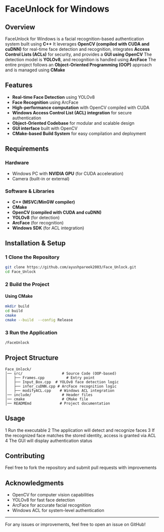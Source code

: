 # FaceUnlock for Windows

## Overview
FaceUnlock for Windows is a facial recognition-based authentication system built using **C++** It leverages **OpenCV (compiled with CUDA and cuDNN)** for real-time face detection and recognition, integrates **Access Control Lists (ACLs)** for security, and provides a **GUI using OpenCV** The detection model is **YOLOv8**, and recognition is handled using **ArcFace** The entire project follows an **Object-Oriented Programming (OOP)** approach and is managed using **CMake**

## Features
- **Real-time Face Detection** using YOLOv8
- **Face Recognition** using ArcFace
- **High-performance computation** with OpenCV compiled with CUDA
- **Windows Access Control List (ACL) integration** for secure authentication
- **Object-Oriented Codebase** for modular and scalable design
- **GUI interface** built with OpenCV
- **CMake-based Build System** for easy compilation and deployment

## Requirements
### Hardware
- Windows PC with **NVIDIA GPU** (for CUDA acceleration)
- Camera (built-in or external)

### Software & Libraries
- **C++ (MSVC/MinGW compiler)**
- **CMake**
- **OpenCV (compiled with CUDA and cuDNN)**
- **YOLOv8** (for detection)
- **ArcFace** (for recognition)
- **Windows SDK** (for ACL integration)

## Installation & Setup
### 1 Clone the Repository
```sh
git clone https://github.com/ayushpareek2003/Face_Unlock.git
cd Face_Unlock
```

### 2 Build the Project

#### Using CMake

```sh
mkdir build
cd build
cmake 
cmake --build  --config Release
```

### 3 Run the Application

```sh
/FaceUnlock
```

## Project Structure

```
Face_Unlock/
│── src/                  # Source Code (OOP-based)
│   ├── Frames.cpp          # Entry point
│   ├── Input_Box.cpp  # YOLOv8 face detection logic
│   ├── infer_cuDNN.cpp # ArcFace recognition logic
│   ├── modifyACL.cpp    # Windows ACL integration
│── include/              # Header files
│── cmake                 # CMake file
│── READMEmd             # Project documentation
```

## Usage

1 Run the executable
2 The application will detect and recognize faces
3 If the recognized face matches the stored identity, access is granted via ACL
4 The GUI will display authentication status

## Contributing

Feel free to fork the repository and submit pull requests with improvements


## Acknowledgments

- OpenCV for computer vision capabilities
- YOLOv8 for fast face detection
- ArcFace for accurate facial recognition
- Windows ACL for system-level authentication

---

For any issues or improvements, feel free to open an issue on GitHub!
